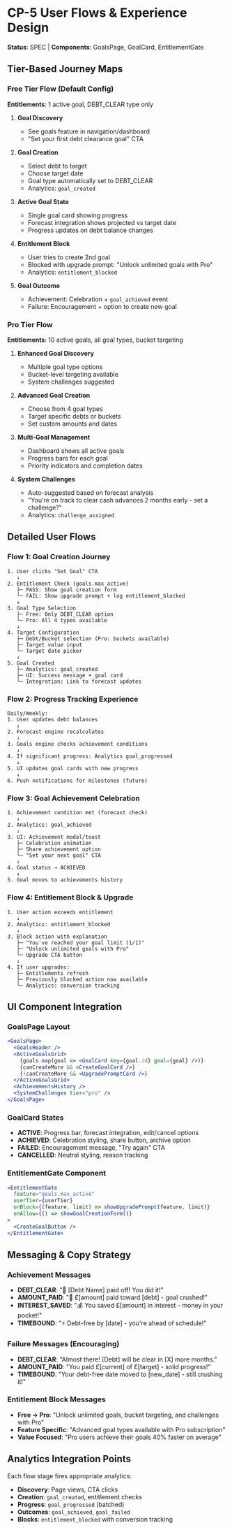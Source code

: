 # CP-5 User Flows & Experience Design
**Status**: SPEC | **Components**: GoalsPage, GoalCard, EntitlementGate

## Tier-Based Journey Maps

### Free Tier Flow (Default Config)
**Entitlements**: 1 active goal, DEBT_CLEAR type only

1. **Goal Discovery**
   - See goals feature in navigation/dashboard
   - "Set your first debt clearance goal" CTA
   
2. **Goal Creation** 
   - Select debt to target
   - Choose target date
   - Goal type automatically set to DEBT_CLEAR
   - Analytics: `goal_created`
   
3. **Active Goal State**
   - Single goal card showing progress
   - Forecast integration shows projected vs target date
   - Progress updates on debt balance changes
   
4. **Entitlement Block**
   - User tries to create 2nd goal
   - Blocked with upgrade prompt: "Unlock unlimited goals with Pro"
   - Analytics: `entitlement_blocked`
   
5. **Goal Outcome**
   - Achievement: Celebration + `goal_achieved` event
   - Failure: Encouragement + option to create new goal

### Pro Tier Flow
**Entitlements**: 10 active goals, all goal types, bucket targeting

1. **Enhanced Goal Discovery**
   - Multiple goal type options
   - Bucket-level targeting available
   - System challenges suggested
   
2. **Advanced Goal Creation**
   - Choose from 4 goal types
   - Target specific debts or buckets
   - Set custom amounts and dates
   
3. **Multi-Goal Management**
   - Dashboard shows all active goals
   - Progress bars for each goal
   - Priority indicators and completion dates
   
4. **System Challenges**
   - Auto-suggested based on forecast analysis
   - "You're on track to clear cash advances 2 months early - set a challenge?"
   - Analytics: `challenge_assigned`

## Detailed User Flows

### Flow 1: Goal Creation Journey

```
1. User clicks "Set Goal" CTA
   ↓
2. Entitlement Check (goals.max_active)
   ├─ PASS: Show goal creation form
   └─ FAIL: Show upgrade prompt + log entitlement_blocked
   ↓
3. Goal Type Selection
   ├─ Free: Only DEBT_CLEAR option
   └─ Pro: All 4 types available
   ↓
4. Target Configuration
   ├─ Debt/Bucket selection (Pro: buckets available)
   ├─ Target value input
   └─ Target date picker
   ↓
5. Goal Created
   ├─ Analytics: goal_created
   ├─ UI: Success message + goal card
   └─ Integration: Link to forecast updates
```

### Flow 2: Progress Tracking Experience

```
Daily/Weekly:
1. User updates debt balances
   ↓
2. Forecast engine recalculates
   ↓
3. Goals engine checks achievement conditions
   ↓
4. If significant progress: Analytics goal_progressed
   ↓
5. UI updates goal cards with new progress
   ↓
6. Push notifications for milestones (future)
```

### Flow 3: Goal Achievement Celebration

```
1. Achievement condition met (forecast check)
   ↓
2. Analytics: goal_achieved
   ↓
3. UI: Achievement modal/toast
   ├─ Celebration animation
   ├─ Share achievement option
   └─ "Set your next goal" CTA
   ↓
4. Goal status → ACHIEVED
   ↓
5. Goal moves to achievements history
```

### Flow 4: Entitlement Block & Upgrade

```
1. User action exceeds entitlement
   ↓
2. Analytics: entitlement_blocked
   ↓
3. Block action with explanation
   ├─ "You've reached your goal limit (1/1)"
   ├─ "Unlock unlimited goals with Pro"
   └─ Upgrade CTA button
   ↓
4. If user upgrades:
   ├─ Entitlements refresh
   ├─ Previously blocked action now available
   └─ Analytics: conversion tracking
```

## UI Component Integration

### GoalsPage Layout
```jsx
<GoalsPage>
  <GoalsHeader />
  <ActiveGoalsGrid>
    {goals.map(goal => <GoalCard key={goal.id} goal={goal} />)}
    {canCreateMore && <CreateGoalCard />}
    {!canCreateMore && <UpgradePromptCard />}
  </ActiveGoalsGrid>
  <AchievementsHistory />
  <SystemChallenges tier="pro" />
</GoalsPage>
```

### GoalCard States
- **ACTIVE**: Progress bar, forecast integration, edit/cancel options
- **ACHIEVED**: Celebration styling, share button, archive option  
- **FAILED**: Encouragement message, "Try again" CTA
- **CANCELLED**: Neutral styling, reason tracking

### EntitlementGate Component
```jsx
<EntitlementGate 
  feature="goals.max_active" 
  userTier={userTier}
  onBlock={(feature, limit) => showUpgradePrompt(feature, limit)}
  onAllow={() => showGoalCreationForm()}
>
  <CreateGoalButton />
</EntitlementGate>
```

## Messaging & Copy Strategy

### Achievement Messages
- **DEBT_CLEAR**: "🎉 [Debt Name] paid off! You did it!"
- **AMOUNT_PAID**: "💪 £[amount] paid toward [debt] - goal crushed!"
- **INTEREST_SAVED**: "💰 You saved £[amount] in interest - money in your pocket!"
- **TIMEBOUND**: "⚡ Debt-free by [date] - you're ahead of schedule!"

### Failure Messages (Encouraging)
- **DEBT_CLEAR**: "Almost there! [Debt] will be clear in [X] more months."
- **AMOUNT_PAID**: "You paid £[current] of £[target] - solid progress!"
- **TIMEBOUND**: "Your debt-free date moved to [new_date] - still crushing it!"

### Entitlement Block Messages
- **Free → Pro**: "Unlock unlimited goals, bucket targeting, and challenges with Pro"
- **Feature Specific**: "Advanced goal types available with Pro subscription"
- **Value Focused**: "Pro users achieve their goals 40% faster on average"

## Analytics Integration Points

Each flow stage fires appropriate analytics:
- **Discovery**: Page views, CTA clicks
- **Creation**: `goal_created`, entitlement checks
- **Progress**: `goal_progressed` (batched)
- **Outcomes**: `goal_achieved`, `goal_failed`
- **Blocks**: `entitlement_blocked` with conversion tracking